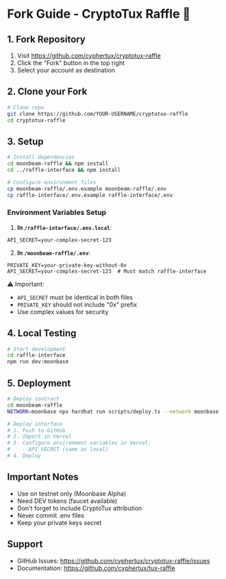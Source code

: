 # Fork Guide - CryptoTux Raffle 🎲

## 1. Fork Repository
1. Visit https://github.com/cyphertux/cryptotux-raffle
2. Click the "Fork" button in the top right
3. Select your account as destination

## 2. Clone your Fork
```bash
# Clone repo
git clone https://github.com/YOUR-USERNAME/cryptotux-raffle
cd cryptotux-raffle
```

## 3. Setup
```bash
# Install dependencies
cd moonbeam-raffle && npm install
cd ../raffle-interface && npm install

# Configure environment files
cp moonbeam-raffle/.env.example moonbeam-raffle/.env
cp raffle-interface/.env.example raffle-interface/.env
```

### Environment Variables Setup

1. **In `/raffle-interface/.env.local`**:
```env
API_SECRET=your-complex-secret-123
```

2. **In `/moonbeam-raffle/.env`**:
```env
PRIVATE_KEY=your-private-key-without-0x
API_SECRET=your-complex-secret-123  # Must match raffle-interface
```

⚠️ Important:
- `API_SECRET` must be identical in both files
- `PRIVATE_KEY` should not include "0x" prefix
- Use complex values for security

## 4. Local Testing
```bash
# Start development
cd raffle-interface
npm run dev:moonbase
```

## 5. Deployment
```bash
# Deploy contract
cd moonbeam-raffle
NETWORK=moonbase npx hardhat run scripts/deploy.ts --network moonbase

# Deploy interface
# 1. Push to GitHub
# 2. Import in Vercel
# 3. Configure environment variables in Vercel:
#    - API_SECRET (same as local)
# 4. Deploy
```

## Important Notes
- Use on testnet only (Moonbase Alpha)
- Need DEV tokens (faucet available)
- Don't forget to include CryptoTux attribution
- Never commit .env files
- Keep your private keys secret

## Support
- GitHub Issues: https://github.com/cyphertux/cryptotux-raffle/issues
- Documentation: https://github.com/cyphertux/tux-raffle